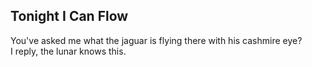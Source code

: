 Tonight I Can Flow
------------------
You've asked me what the jaguar is flying there with his cashmire eye?  
I reply, the lunar knows this.  
